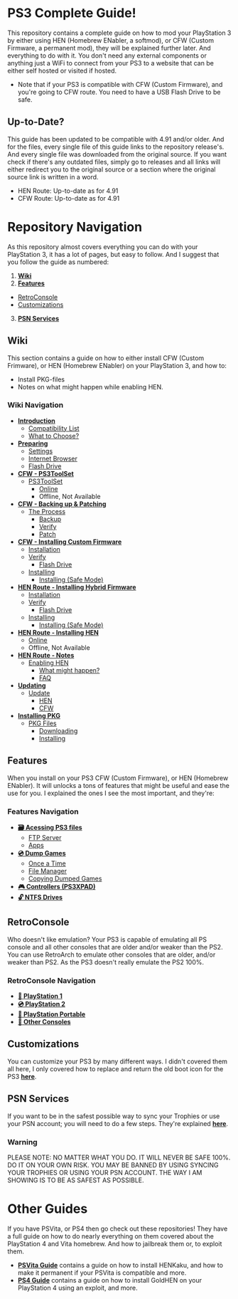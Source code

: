 # PS3 Complete Guide!

This repository contains a complete guide on how to mod your PlayStation 3 by either using HEN (Homebrew ENabler, a softmod), or CFW (Custom Firmware, a permanent mod), they will be explained further later. And everything to do with it. You don't need any external components or anything just a WiFi to connect from your PS3 to a website that can be either self hosted or visited if hosted. 

- Note that if your PS3 is compatible with CFW (Custom Firmware), and you're going to CFW route. You need to have a USB Flash Drive to be safe.

## Up-to-Date?

This guide has been updated to be compatible with 4.91 and/or older. And for the files, every single file of this guide links to the repository release's. And every single file was downloaded from the original source. If you want check if there's any outdated files, simply go to releases and all links will either redirect you to the original source or a section where the original source link is written in a word.

- HEN Route: Up-to-date as for 4.91
- CFW Route: Up-to-date as for 4.91


# Repository Navigation

As this repository almost covers everything you can do with your PlayStation 3, it has a lot of pages, but easy to follow. And I suggest that you follow the guide as numbered:

1. **[Wiki](#wiki)**
2. **[Features](#features)**
- [RetroConsole](#retroconsole)
- [Customizations](#customizations)
3. **[PSN Services](#psn-services)**


## Wiki

This section contains a guide on how to either install CFW (Custom Frimware), or HEN (Homebrew ENabler) on your PlayStation 3, and how to:

- Install PKG-files
- Notes on what might happen while enabling HEN.

### Wiki Navigation

- **[Introduction](https://github.com/ZHassanQ/PS3-Guide/wiki/1.-Introduction)**
    - [Compatibility List](https://github.com/ZHassanQ/PS3-Guide/wiki/1.-Introduction#compatibility-list)
    - [What to Choose?](https://github.com/ZHassanQ/PS3-Guide/wiki/1.-Introduction#what-to-choose)
- **[Preparing](https://github.com/ZHassanQ/PS3-Guide/wiki/2.-Preparing)**
    - [Settings](https://github.com/ZHassanQ/PS3-Guide/wiki/2.-Preparing#settings)
    - [Internet Browser](https://github.com/ZHassanQ/PS3-Guide/wiki/2.-Preparing#internet-browser)
    - [Flash Drive](https://github.com/ZHassanQ/PS3-Guide/wiki/2.-Preparing#flash-drive)
- **[CFW - PS3ToolSet](https://github.com/ZHassanQ/PS3-Guide/wiki/3.CFW-PS3ToolSet)**
    - [PS3ToolSet](https://github.com/ZHassanQ/PS3-Guide/wiki/3.CFW-PS3ToolSet#ps3toolset)
      - [Online](https://github.com/ZHassanQ/PS3-Guide/wiki/3.CFW-PS3ToolSet#online)
      - Offline, Not Available
- **[CFW - Backing up & Patching](https://github.com/ZHassanQ/PS3-Guide/wiki/3.CFW.1-Backing-up-&-Patching)**
    - [The Process](https://github.com/ZHassanQ/PS3-Guide/wiki/3.CFW.1-Backing-up-&-Patching#the-process)
      - [Backup](https://github.com/ZHassanQ/PS3-Guide/wiki/3.CFW.1-Backing-up-&-Patching#backup)
      - [Verify](https://github.com/ZHassanQ/PS3-Guide/wiki/3.CFW.1-Backing-up-&-Patching#verify)
      - [Patch](https://github.com/ZHassanQ/PS3-Guide/wiki/3.CFW.1-Backing-up-&-Patching#patch)
- **[CFW - Installing Custom Firmware](https://github.com/ZHassanQ/PS3-Guide/wiki/3.CFW.2-Installing-Custom-Firmware)**
    - [Installation](https://github.com/ZHassanQ/PS3-Guide/wiki/3.CFW.2-Installing-Custom-Firmware#installation)
    - [Verify](https://github.com/ZHassanQ/PS3-Guide/wiki/3.CFW.2-Installing-Custom-Firmware#verify)
       - [Flash Drive](https://github.com/ZHassanQ/PS3-Guide/wiki/3.CFW.2-Installing-Custom-Firmware#flash-drive)
    - [Installing](https://github.com/ZHassanQ/PS3-Guide/wiki/3.CFW.2-Installing-Custom-Firmware#installing)
       - [Installing (Safe Mode)](https://github.com/ZHassanQ/PS3-Guide/wiki/3.CFW.2-Installing-Custom-Firmware#installing-safe-mode)
- **[HEN Route - Installing Hybrid Firmware](https://github.com/ZHassanQ/PS3-Guide/wiki/3.HEN-Installing-Hybrid-Firmware)**
    - [Installation](https://github.com/ZHassanQ/PS3-Guide/wiki/3.HEN-Installing-Hybrid-Firmware#installation)
    - [Verify](https://github.com/ZHassanQ/PS3-Guide/wiki/3.HEN-Installing-Hybrid-Firmware#verify)
       - [Flash Drive](https://github.com/ZHassanQ/PS3-Guide/wiki/3.HEN-Installing-Hybrid-Firmware#flash-drive)
    - [Installing](https://github.com/ZHassanQ/PS3-Guide/wiki/3.HEN-Installing-Hybrid-Firmware#installing)
       - [Installing (Safe Mode)](https://github.com/ZHassanQ/PS3-Guide/wiki/3.HEN-Installing-Hybrid-Firmware#installing-safe-mode)
- **[HEN Route - Installing HEN](https://github.com/ZHassanQ/PS3-Guide/wiki/3.HEN.1-Installing-HEN,-An-app)**
    - [Online](https://github.com/ZHassanQ/PS3-Guide/wiki/3.HEN.1-Installing-HEN#online)
    - Offline, Not Available
- **[HEN Route - Notes](https://github.com/ZHassanQ/PS3-Guide/wiki/3.HEN.2-Notes#)**
    - [Enabling HEN](https://github.com/ZHassanQ/PS3-Guide/wiki/3.HEN.2-Notes#enabling-hen)
      - [What might happen?](https://github.com/ZHassanQ/PS3-Guide/wiki/3.HEN.2-Notes#what-might-happen)
      - [FAQ](https://github.com/ZHassanQ/PS3-Guide/wiki/3.HEN.2-Notes#faq)
- **[Updating](https://github.com/ZHassanQ/PS3-Guide/wiki/4.-Updating)**
    - [Update](https://github.com/ZHassanQ/PS3-Guide/wiki/4.-Updating#update)
      - [HEN](https://github.com/ZHassanQ/PS3-Guide/wiki/4.-Updating#hen)
      - [CFW](https://github.com/ZHassanQ/PS3-Guide/wiki/4.-Updating#cfw)
- **[Installing PKG](https://github.com/ZHassanQ/PS3-Guide/wiki/5.-Installing-PKG)**
    - [PKG Files](https://github.com/ZHassanQ/PS3-Guide/wiki/5.-Installing-PKG#pkg-files)
      - [Downloading](https://github.com/ZHassanQ/PS3-Guide/wiki/5.-Installing-PKG#downloading)
      - [Installing](https://github.com/ZHassanQ/PS3-Guide/wiki/5.-Installing-PKG#installing)


## Features

When you install on your PS3 CFW (Custom Firmware), or HEN (Homebrew ENabler). It will unlocks a tons of features that might be useful and ease the use for you. I explained the ones I see the most important, and they're:

### Features Navigation

- **[🗃️ Acessing PS3 files](https://github.com/ZHassanQ/PS3-Guide/blob/main/Features.md#-accessing-ps3-files)**
    - [FTP Server](https://github.com/ZHassanQ/PS3-Guide/blob/main/Features.md#ftp-server)
    - [Apps](https://github.com/ZHassanQ/PS3-Guide/blob/main/Features.md#apps)
- **[💿 Dump Games](https://github.com/ZHassanQ/PS3-Guide/blob/main/Features.md#-dump-games)**
    - [Once a Time](https://github.com/ZHassanQ/PS3-Guide/blob/main/Features.md#once-a-time)
    - [File Manager](https://github.com/ZHassanQ/PS3-Guide/blob/main/Features.md#file-manager)
    - [Copying Dumped Games](https://github.com/ZHassanQ/PS3-Guide/blob/main/Features.md#Copying-Dumped-Games)
- **[🎮 Controllers (PS3XPAD)](https://github.com/ZHassanQ/PS3-Guide/blob/main/Features.md#-controllers-ps3xpad)**
- **[🔓 NTFS Drives](https://github.com/ZHassanQ/PS3-Guide/blob/main/Features.md#-ntfs-drives)**


## RetroConsole

Who doesn't like emulation? Your PS3 is capable of emulating all PS console and all other consoles that are older and/or weaker than the PS2. You can use RetroArch to emulate other consoles that are older, and/or weaker than PS2. As the PS3 doesn't really emulate the PS2 100%.

### RetroConsole Navigation

- **[📀 PlayStation 1](https://github.com/ZHassanQ/PS3-Guide/blob/main/RetroConsole.md#-playstation-1)**
- **[💿 PlayStation 2](https://github.com/ZHassanQ/PS3-Guide/blob/main/RetroConsole.md#-playstation-2)**
- **[💽 PlayStation Portable](https://github.com/ZHassanQ/PS3-Guide/blob/main/RetroConsole.md#-playstation-portable)**
- **[💾 Other Consoles](https://github.com/ZHassanQ/PS3-Guide/blob/main/RetroConsole.md#-other-consoles)**


## Customizations

You can customize your PS3 by many different ways. I didn't covered them all here, I only covered how to replace and return the old boot icon for the PS3 **[here](https://github.com/ZHassanQ/PS3-Guide/blob/main/Customizations.md)**.


## PSN Services

If you want to be in the safest possible way to sync your Trophies or use your PSN account; you will need to do a few steps. They're explained **[here](https://github.com/ZHassanQ/PS3-Guide/blob/main/PSN%20Services.md)**.

### Warning

PLEASE NOTE: NO MATTER WHAT YOU DO. IT WILL NEVER BE SAFE 100%. DO IT ON YOUR OWN RISK. YOU MAY BE BANNED BY USING SYNCING YOUR TROPHIES OR USING YOUR PSN ACCOUNT. THE WAY I AM SHOWING IS TO BE AS SAFEST AS POSSIBLE.


# Other Guides

If you have PSVita, or PS4 then go check out these repositories! They have a full guide on how to do nearly everything on them covered about the PlayStation 4 and Vita homebrew. And how to jailbreak them or, to exploit them.

- **[PSVita Guide](https://github.com/ZHassanQ/PSVita-Guide)** contains a guide on how to install HENKaku, and how to make it permanent if your PSVita is compatible and more.
- **[PS4 Guide](https://github.com/ZHassanQ/PS4-Guide)** contains a guide on how to install GoldHEN on your PlayStation 4 using an exploit, and more.
